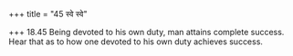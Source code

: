 +++
title = "45 स्वे स्वे"

+++
18.45 Being devoted to his own duty, man attains complete success. Hear
that as to how one devoted to his own duty achieves success.
